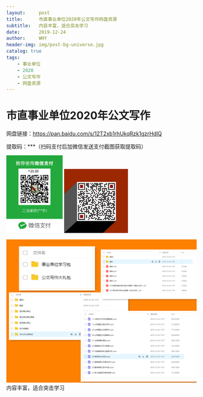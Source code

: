 ```yaml
---
layout:     post
title:      市直事业单位2020年公文写作网盘资源
subtitle:   内容丰富，适合突击学习
date:       2019-12-24
author:     WHY
header-img: img/post-bg-universe.jpg
catalog: true
tags:
    - 事业单位
    - 2020
    - 公文写作
    - 网盘资源
---
```


# 市直事业单位2020年公文写作
网盘链接：<https://pan.baidu.com/s/12T2xb1rhUkqRzk1gzrHdlQ>

提取码：***（扫码支付后加微信发送支付截图获取提取码）

<img src="https://github.com/ErDangJia0/ErDangJia0.github.io/blob/master/img/%E4%BA%8B%E4%B8%9A%E5%8D%95%E4%BD%8D%E8%80%83%E8%AF%95/%E6%94%B6%E6%AC%BE%E7%A0%81.jpg?raw=true" style="zoom:20%;" />                            <img src="https://github.com/ErDangJia0/ErDangJia0.github.io/blob/master/img/%E4%BA%8B%E4%B8%9A%E5%8D%95%E4%BD%8D%E8%80%83%E8%AF%95/%E5%BE%AE%E4%BF%A1%E5%90%8D%E7%89%87.jpg?raw=true" style="zoom: 33%;" />



<img src="https://github.com/ErDangJia0/ErDangJia0.github.io/blob/master/img/%E4%BA%8B%E4%B8%9A%E5%8D%95%E4%BD%8D%E8%80%83%E8%AF%95/1_%E5%89%AF%E6%9C%AC.png?raw=true"  />内容丰富，适合突击学习